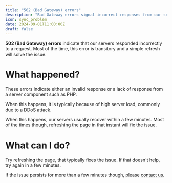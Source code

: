 ```yaml
---
title: "502 (Bad Gateway) errors"
description: "Bad Gateway errors signal incorrect responses from our servers."
icon: sync_problem
date: 2024-09-01T11:00:00Z
draft: false
---
```

**502 (Bad Gateway) errors** indicate that our servers responded incorrectly to a request. Most of the time, this error is transitory and a simple refresh will solve the issue.

# What happened?
These errors indicate either an invalid response or a lack of response from a server component such as PHP.

When this happens, it is typically because of high server load, commonly due to a DDoS attack.

When this happens, our servers usually recover within a few minutes. Most of the times though, refreshing the page in that instant will fix the issue.

# What can I do?
Try refreshing the page, that typically fixes the issue. If that doesn't help, try again in a few minutes.

If the issue persists for more than a few minutes though, please <a href="https://help.static.wikitide.net/contact">contact us</a>.
